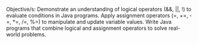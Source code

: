 Objective/s:
Demonstrate an understanding of logical operators (&&, ||, !) to evaluate conditions in Java programs.
Apply assignment operators (=, +=, -=, *=, /=, %=) to manipulate and update variable values.
Write Java programs that combine logical and assignment operators to solve real-world problems.
